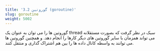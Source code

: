 ```yaml
---
title: '3.2 گوروتین (goroutine)'
slug: goroutine
weight: 5002
---
```


گوروتین ها را می توان به عنوان یک thread سبک در نظر گرفت که بصورت مستقلانه می تواند همزمان با سایر گوروتین های دیگر کارها را انجام دهد. و همچنین گوروتین ها می توانند به واسطه کانال داده ها را بین هم اشتراک گذاری و منتقل کنند.